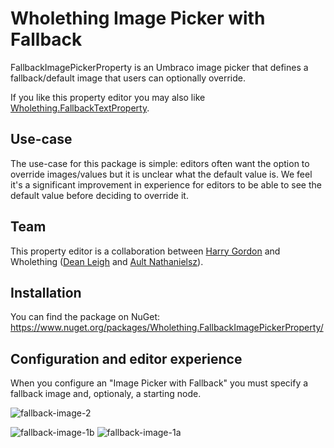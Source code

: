 # Wholething Image Picker with Fallback

FallbackImagePickerProperty is an Umbraco image picker that defines a fallback/default image that users can optionally override.

If you like this property editor you may also like [Wholething.FallbackTextProperty](https://github.com/harry-gordon/wholething-fallback-text-property).

## Use-case

The use-case for this package is simple: editors often want the option to override images/values but it is unclear what the default value is. We feel it's a significant improvement in experience for editors to be able to see the default value before deciding to override it.

## Team

This property editor is a collaboration between [Harry Gordon](https://www.linkedin.com/in/hejgordon/) and Wholething ([Dean Leigh](https://www.linkedin.com/in/deanleigh/?) and [Ault Nathanielsz](https://www.linkedin.com/in/ault-nathanielsz-01725b13/)).

## Installation

You can find the package on NuGet: https://www.nuget.org/packages/Wholething.FallbackImagePickerProperty/

## Configuration and editor experience

When you configure an "Image Picker with Fallback" you must specify a fallback image and, optionaly, a starting node.

![fallback-image-2](https://user-images.githubusercontent.com/28703576/106008227-fd966500-60ae-11eb-9d88-895468c12028.PNG)



![fallback-image-1b](https://user-images.githubusercontent.com/28703576/106008231-fec79200-60ae-11eb-9aba-80f1697d9ca2.PNG)
![fallback-image-1a](https://user-images.githubusercontent.com/28703576/106008228-fe2efb80-60ae-11eb-8887-4d9a600060a8.PNG)
